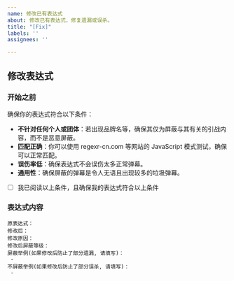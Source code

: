 ```yaml
---
name: 修改已有表达式
about: 修改已有表达式，修复遗漏或误杀。
title: "[Fix]"
labels: ''
assignees: ''

---
```


<!-- 除非特别提示，否则请不要修改模板自带的任何内容！ -->

## 修改表达式

### 开始之前

确保你的表达式符合以下条件：

- **不针对任何个人或团体**：若出现品牌名等，确保其仅为屏蔽与其有关的引战内容，而不是恶意屏蔽。
- **匹配正确**：你可以使用 regexr-cn.com 等网站的 JavaScript 模式测试，确保可以正常匹配。
- **误伤率低**：确保表达式不会误伤太多正常弹幕。
- **通用性**：确保屏蔽的弹幕是令人无语且出现较多的垃圾弹幕。

<!-- 请认真阅读以上内容后勾选此 Checkbox，否则将被关闭 -->
<!-- 将下行 [ ] 改为 [x] 即为勾选 -->
- [ ] 我已阅读以上条件，且确保我的表达式符合以上条件


### 表达式内容


<!-- 
===示例，请勿修改===

原表达式：^.{0,5}(看到我|来早?晚?了|凉了|出息了|刚刚|烫的|关上.{,10}的大门)+
修改后：^.{0,5}(看到我|来早?晚?了|还热乎|热热还|凉了|出息了|刚刚|烫的|关上.{,10}的大门)+
修改原因：屏蔽部分遗漏弹幕
修改后屏蔽等级(1~10, 等级越低误杀可能性越小)：4
屏蔽举例(如果修改后防止了部分遗漏, 请填写)：
 - 1播放，还热乎
 - 来晚了，热热还能吃
不屏蔽举例(如果修改后防止了部分误杀, 请填写)：
 - 

===示例结束===
-->

<!-- 请按照示例，完整填写以下内容。 -->
```plain
原表达式：
修改后：
修改原因：
修改后屏蔽等级：
屏蔽举例(如果修改后防止了部分遗漏, 请填写)：
 - 
不屏蔽举例(如果修改后防止了部分误杀, 请填写)：
 - 
```
